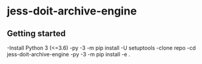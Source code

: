 # jess-doit-archive-engine


## Getting started
-Install Python 3 (<=3.6)
-py -3 -m pip install -U setuptools
-clone repo
-cd jess-doit-archive-engine
-py -3 -m pip install -e .